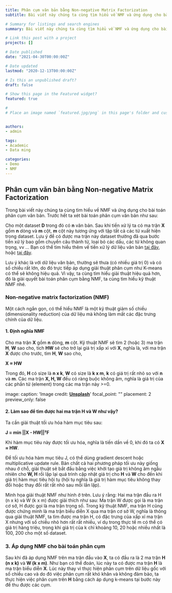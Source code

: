 ```yaml
---
title: Phân cụm văn bản bằng Non-negative Matrix Factorization
subtitle: Bài viết này chúng ta cùng tìm hiểu về NMF và ứng dụng cho bài toán phân cụm văn bản.

# Summary for listings and search engines
summary: Bài viết này chúng ta cùng tìm hiểu về NMF và ứng dụng cho bài toán phân cụm văn bản.

# Link this post with a project
projects: []

# Date published
date: "2021-04-30T00:00:00Z"

# Date updated
lastmod: "2020-12-13T00:00:00Z"

# Is this an unpublished draft?
draft: false

# Show this page in the Featured widget?
featured: true

# 
# Place an image named `featured.jpg/png` in this page's folder and customize its options here.


authors:
- admin

tags:
- Academic
- Data ming

categories:
- Demo
- NMF
---
```


## Phân cụm văn bản bằng Non-negative Matrix Factorization

Trong bài viết này chúng ta cùng tìm hiểu về NMF và ứng dụng cho bài toán phân cụm văn bản. 
Trước hết ta xét bài toán phân cụm văn bản như sau: 

Cho một dataset **D** trong đó có **n** văn bản. Sau khi tiền xử lý ta có ma trận **X** gồm **n** dòng và **m** cột, **m** cột này tương ứng với tập tất cả các từ xuất hiện trong dataset. Lưu ý để có được ma trận này dataset thường đã qua bước tiền xử lý bao gồm chuyển câu thành từ, loại bỏ các dấu, các từ không quan trọng, vv ... Bạn có thể tìm hiểu thêm về tiền xử lý dữ liệu văn bản [tại đây](https://towardsdatascience.com/machine-learning-text-processing-1d5a2d638958), hoặc [tại đây](https://www.kdnuggets.com/2017/12/general-approach-preprocessing-text-data.html).

Lưu ý khác là với dữ liệu văn bản, thường sẽ thưa (có nhiều giá trị 0) và có số chiều rất lớn, do đó trực tiếp áp dụng giải thuật phân cụm như K-means có thể sẽ không hiệu quả. Vì vậy, ta cùng tìm hiểu giải thuật hiệu quả hơn, đó là giải quyết bài toán phân cụm bằng NMF, ta cùng tìm hiểu kỹ thuật NMF nhé. 

### Non-negative matrix factorization (NMF)
Một cách ngắn gọn, có thể hiểu NMF là một kỹ thuật giảm số chiều (dimensionality reduction) của dữ liệu mà không làm mất các đặc trưng chính của dữ liệu. 

#### 1.	Định nghĩa NMF
Cho ma trận **X** gồm **n** dòng, **m** cột. Kỹ thuật NMF sẽ tìm 2 (hoặc 3) ma trận **H**, **W** sao cho, tích **HW** sẽ cho trở lại giá trị xấp xỉ với **X**, nghĩa là, với ma trận **X** được cho trước, tìm **H**, **W** sao cho, 

**X ≈ HW**

Trong đó, **H** có size là **n x k**, **W** có size là **k x m**, **k**  có giá trị rất nhỏ so với **n** và **m**. Các ma trận **X, H, W** đều có ràng buộc không âm, nghĩa là giá trị của các phần tử (element) trong các ma trận này >=0. 

image:
  caption: 'Image credit: [**Unsplash**](https://unsplash.com/photos/CpkOjOcXdUY)'
  focal_point: ""
  placement: 2
  preview_only: false

#### 2.	Làm sao để tìm được hai ma trận H và W như vậy?
Ta cần giải thuật tối ưu hóa hàm mục tiêu sau:

 **J = min ||X - HW||²F**

Khi hàm mục tiêu này được tối ưu hóa, nghĩa là tiến dần về 0, khi đó ta có **X ≈ HW**. 

Để tối ưu hóa hàm mục tiêu J, có thể dùng gradient descent hoặc multiplicative update rule. 
Bản chất cả hai phương pháp tối ưu này giống nhau ở chỗ, giải thuật sẽ bắt đầu bằng việc khởi tạo giá trị không âm ngẫu nhiên cho **W, H** rồi lặp lại quá trình cập nhật giá trị cho **H** và **W** cho đến khi giá trị hàm mục tiêu hội tụ (hội tụ nghĩa là giá trị hàm mục tiêu không thay đổi hoặc thay đổi rất rất nhỏ sau mỗi lần lặp). 

Minh họa giải thuật NMF như hình ở trên.
Lưu ý rằng: 
Hai ma trận đầu ra H (n x k) và W (k x m) được giải thích như sau: Ma trận W được gọi là ma trận cơ sở, H được gọi là ma trận trọng số. Trong kỹ thuật NMF, ma trận H cũng được chứng minh là ma trận biểu diễn X qua ma trận cơ sở W, nghĩa là thông qua giải thuật NMF, ta tìm được ma trận H, có đặc trưng của xấp xỉ ma trận X nhưng với số chiều nhỏ hơn rất rất nhiều, ví dụ trong thực tế m có thể có giá trị hàng triệu, trong khi giá trị của k chỉ khoảng 10, 20 hoặc nhiều nhất là 100, 200 cho một số dataset. 

### 3. Áp dụng NMF cho bài toán phân cụm
Sau khi đã áp dụng NMF trên ma trận đầu vào **X**, ta có đầu ra là 2 ma trận **H** **(n x k)** và **W (k x m)**. Như bạn có thể đoán, lúc này ta có được ma trận **H** là ma trận biểu diễn **X**. Lúc này thay vì thực hiện phân cụm trên dữ liệu gốc với số chiều cao và do đó việc phân cụm rất khó khăn và không đảm bảo, ta thực hiện việc phân cụm trên **H** bằng cách áp dụng k-means tại bước này để thu được các cụm. 





